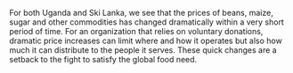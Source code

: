 For both Uganda and Ski Lanka, we see that the prices of beans, maize, sugar and other commodities has changed dramatically within a very short period of time. For an organization that relies on voluntary donations, dramatic price increases can limit where and how it operates but also how much it can distribute to the people it serves. These quick changes are a setback to the fight to satisfy the global food need. 
